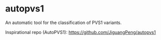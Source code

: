 # autopvs1
An automatic tool for the classification of PVS1 variants.

Inspirational repo (AutoPVS1): https://github.com/JiguangPeng/autopvs1